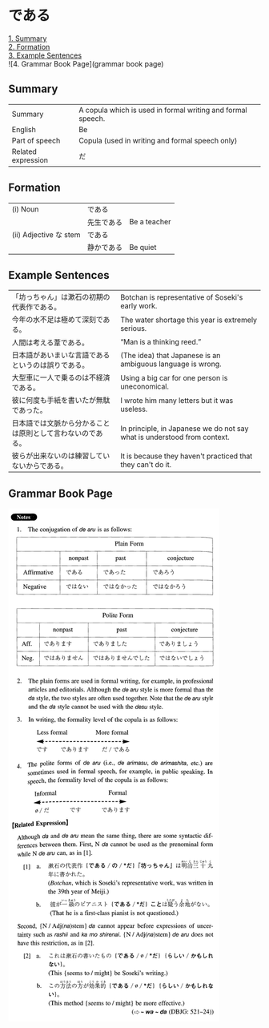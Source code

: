 # である

[1. Summary](#summary)<br>
[2. Formation](#formation)<br>
[3. Example Sentences](#example-sentences)<br>
![4. Grammar Book Page](grammar book page)<br>


## Summary

<table><tr>   <td>Summary</td>   <td>A copula which is used in formal writing and formal speech.</td></tr><tr>   <td>English</td>   <td>Be</td></tr><tr>   <td>Part of speech</td>   <td>Copula (used in writing and formal speech only)</td></tr><tr>   <td>Related expression</td>   <td>だ</td></tr></table>

## Formation

<table class="table"> <tbody><tr class="tr head"> <td class="td"><span class="numbers">(i)</span> <span> <span class="bold">Noun</span></span></td> <td class="td"><span class="concept">である</span> </td> <td class="td"><span>&nbsp;</span></td> </tr> <tr class="tr"> <td class="td"><span>&nbsp;</span></td> <td class="td"><span>先生<span class="concept">である</span></span> </td> <td class="td"><span>Be a teacher</span></td> </tr> <tr class="tr head"> <td class="td"><span class="numbers">(ii)</span> <span> <span class="bold">Adjective    な stem</span></span></td> <td class="td"><span class="concept">である</span> </td> <td class="td"><span>&nbsp;</span></td> </tr> <tr class="tr"> <td class="td"><span>&nbsp;</span></td> <td class="td"><span>静か<span class="concept">である</span></span> </td> <td class="td"><span>Be quiet</span></td> </tr> </tbody></table>

## Example Sentences

<table><tr>   <td>「坊っちゃん」は漱石の初期の代表作である。</td>   <td>Botchan is representative of Soseki's early work.</td></tr><tr>   <td>今年の水不足は極めて深刻である。</td>   <td>The water shortage this year is extremely serious.</td></tr><tr>   <td>人間は考える葦である。</td>   <td>“Man is a thinking reed.”</td></tr><tr>   <td>日本語があいまいな言語であるというのは誤りである。</td>   <td>(The idea) that Japanese is an ambiguous language is wrong.</td></tr><tr>   <td>大型車に一人で乗るのは不経済である。</td>   <td>Using a big car for one person is uneconomical.</td></tr><tr>   <td>彼に何度も手紙を書いたが無駄であった。</td>   <td>I wrote him many letters but it was useless.</td></tr><tr>   <td>日本語では文脈から分かることは原則として言わないのである。</td>   <td>In principle, in Japanese we do not say what is understood from context.</td></tr><tr>   <td>彼らが出来ないのは練習していないからである。</td>   <td>It is because they haven't practiced that they can't do it.</td></tr></table>

## Grammar Book Page

![](../img/Intermediateである.png)

